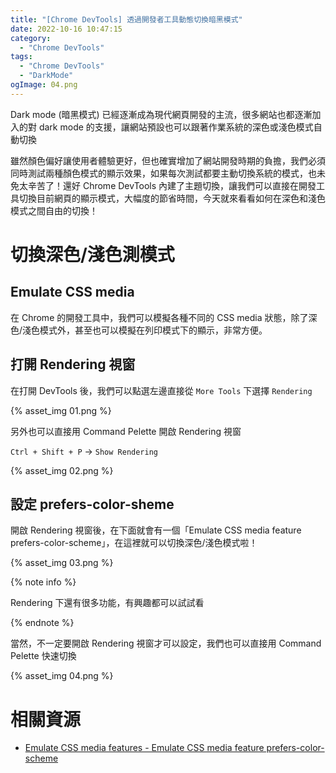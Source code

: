 ```yaml
---
title: "[Chrome DevTools] 透過開發者工具動態切換暗黑模式"
date: 2022-10-16 10:47:15
category:
  - "Chrome DevTools"
tags:
  - "Chrome DevTools"
  - "DarkMode"
ogImage: 04.png
---
```


Dark mode (暗黑模式) 已經逐漸成為現代網頁開發的主流，很多網站也都逐漸加入的對 dark mode 的支援，讓網站預設也可以跟著作業系統的深色或淺色模式自動切換

雖然顏色偏好讓使用者體驗更好，但也確實增加了網站開發時期的負擔，我們必須同時測試兩種顏色模式的顯示效果，如果每次測試都要主動切換系統的模式，也未免太辛苦了！還好 Chrome DevTools 內建了主題切換，讓我們可以直接在開發工具切換目前網頁的顯示模式，大幅度的節省時間，今天就來看看如何在深色和淺色模式之間自由的切換！

<!-- more -->

# 切換深色/淺色測模式

## Emulate CSS media

在 Chrome 的開發工具中，我們可以模擬各種不同的 CSS media 狀態，除了深色/淺色模式外，甚至也可以模擬在列印模式下的顯示，非常方便。

## 打開 Rendering 視窗

在打開 DevTools 後，我們可以點選左邊直接從 `More Tools` 下選擇 `Rendering`

{% asset_img 01.png %}

另外也可以直接用 Command Pelette 開啟 Rendering 視窗

`Ctrl + Shift + P` -> `Show Rendering` 

{% asset_img 02.png %}

## 設定 prefers-color-sheme

開啟 Rendering 視窗後，在下面就會有一個「Emulate CSS media feature prefers-color-scheme」，在這裡就可以切換深色/淺色模式啦！

{% asset_img 03.png %}

{% note info %}

Rendering 下還有很多功能，有興趣都可以試試看

{% endnote %}

當然，不一定要開啟 Rendering 視窗才可以設定，我們也可以直接用 Command Pelette 快速切換

{% asset_img 04.png %}

# 相關資源

- [Emulate CSS media features - Emulate CSS media feature prefers-color-scheme](https://developer.chrome.com/docs/devtools/rendering/emulate-css/#emulate-css-media-feature-prefers-color-scheme)

